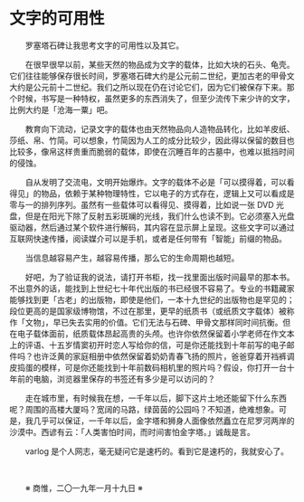# 文字的可用性

&emsp;&emsp;罗塞塔石碑让我思考文字的可用性以及其它。

&emsp;&emsp;在很早很早以前，某些天然的物品成为文字的载体，比如大块的石头、龟壳。它们往往能够保存很长时间，罗塞塔石碑大约是公元前二世纪，更加古老的甲骨文大约是公元前十二世纪。我们之所以现在仍在讨论它们，因为它们被保存下来。那个时候，书写是一种特权，虽然更多的东西消失了，但至少流传下来少许的文字，比例大约是「沧海一粟」吧。

&emsp;&emsp;教育向下流动，记录文字的载体也由天然物品向人造物品转化，比如羊皮纸、莎纸、帛、竹简。可以想象，竹简因为人工的成分比较少，因此得以保留的数目也比较多，像帛这样贵重而脆弱的载体，即使在沉睡百年的古墓中，也难以抵挡时间的侵蚀。

&emsp;&emsp;自从发明了交流电，文明开始爆炸。文字的载体不必是「可以摸得着，可以看得见」的物品，依赖于某种物理特性，它以电子的方式存在，逻辑上又可以看成是零与一的排列序列。虽然有一些载体可以看得见、摸得着，比如说一张 DVD 光盘，但是在阳光下除了反射五彩斑斓的光线，我们什么也读不到。它必须塞入光盘驱动器，然后通过某个软件进行解码，其内容在显示屏上呈现。这些文字可以通过互联网快速传播，阅读媒介可以是手机，或者是任何带有「智能」前缀的物品。

&emsp;&emsp;当信息越容易产生，越容易传播，那么它的生命周期也越短。

&emsp;&emsp;好吧，为了验证我的说法，请打开书柜，找一找里面出版时间最早的那本书。不出意外的话，能找到上世纪七十年代出版的书已经很不容易了。专业的书籍藏家能够找到更「古老」的出版物，即使是他们，一本十九世纪的出版物也是罕见的；段位更高的是国家级博物馆，不过在那里，更早的纸质书（或纸质文字载体）被称作「文物」，早已失去实用的价值。它们无法与石碑、甲骨文那样同时间抗衡。但在电子载体面前，纸质载体昂起高贵的头颅。也许你依然保留着小学老师在作文本上的评语、十五岁情窦初开时恋人写给你的信，可是你还能找到十年前写的电子邮件吗？也许泛黄的家庭相册中依然保留着奶奶青春飞扬的照片，爸爸穿着开裆裤调皮捣蛋的模样，可是你还能找到十年前数码相机里的照片吗？假设，你打开一台十年前的电脑，浏览器里保存的书签还有多少是可以访问的？

&emsp;&emsp;走在城市里，有时候我在想，一千年以后，脚下这片土地还能留下什么东西呢？周围的高楼大厦吗？宽阔的马路，绿茵茵的公园吗？不知道，绝难想象。可是，我几乎可以保证，一千年以后，金字塔和狮身人面像依然矗立在尼罗河两岸的沙漠中。西谚有云：「人类害怕时间，而时间害怕金字塔。」诚哉是言。

&emsp;&emsp;varlog 是个人网志，毫无疑问它是速朽的。看到它是速朽的，我就安心了。

&emsp;&emsp;

&emsp;&emsp;※ 商惟，二〇一九年一月十九日 ※